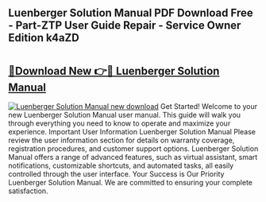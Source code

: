 ## Luenberger Solution Manual PDF Download Free - Part-ZTP User Guide Repair - Service Owner Edition k4aZD

# <h2><a href="http://bc72725.oget.top/?id=Luenberger+Solution+Manual">🔗Download New 👉🔴 Luenberger Solution Manual</a></h2>

[![Luenberger Solution Manual new download](https://i.imgur.com/5g1atiW.png)](http://bc72725.oget.top/?id=Luenberger+Solution+Manual)
Get Started! Welcome to your new Luenberger Solution Manual user manual. This guide will walk you through everything you need to know to operate and maximize your experience. Important User Information Luenberger Solution Manual Please review the user information section for details on warranty coverage, registration procedures, and customer support options. Luenberger Solution Manual offers a range of advanced features, such as virtual assistant, smart notifications, customizable shortcuts, and automated tasks, all easily controlled through the user interface. Your Success is Our Priority Luenberger Solution Manual. We are committed to ensuring your complete satisfaction.
